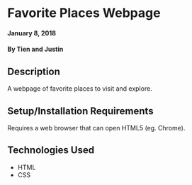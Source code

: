 
# Favorite Places Webpage

#### January 8, 2018

#### By **Tien and Justin**

## Description

A webpage of favorite places to visit and explore.

## Setup/Installation Requirements

Requires a web browser that can open HTML5 (eg. Chrome).

## Technologies Used

* HTML
* CSS
